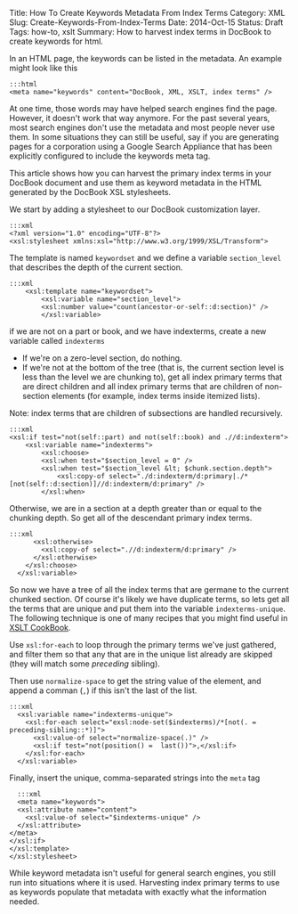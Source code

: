 Title: How To Create Keywords Metadata From Index Terms
Category: XML
Slug: Create-Keywords-From-Index-Terms
Date: 2014-Oct-15
Status: Draft
Tags: how-to, xslt
Summary: How to harvest index terms in DocBook to create keywords for html.

In an HTML page, the keywords can be listed in the metadata. An example might look like this
    
    :::html
    <meta name="keywords" content="DocBook, XML, XSLT, index terms" />


At one time, those words may have helped search engines find the page. However, it doesn't work that way anymore. For the past several years, most search engines don't use the metadata and most people never use them. In some situations they can still be useful, say if you are generating pages for a corporation using a Google Search Appliance that has been explicitly configured to include the keywords meta tag.

This article shows how you can harvest the primary index terms in your DocBook document and use them as keyword metadata in the HTML generated by the DocBook XSL stylesheets.

We start by adding a stylesheet to our DocBook customization layer.

    :::xml
    <?xml version="1.0" encoding="UTF-8"?>
    <xsl:stylesheet xmlns:xsl="http://www.w3.org/1999/XSL/Transform">

The template is named `keywordset` and we define a variable `section_level` that describes the depth of the current section.

    :::xml
        <xsl:template name="keywordset">
            <xsl:variable name="section_level">
            <xsl:number value="count(ancestor-or-self::d:section)" />
            </xsl:variable>

if we are not on a part or book, and we have indexterms, create a new variable called `indexterms` 

* If we're on a zero-level section, do nothing.
* If we're not at the bottom of the tree (that is, the current section level is less than the level we are chunking to), get all index primary terms that are direct children and all index primary terms that are children of non-section elements (for example, index terms inside itemized lists).

Note: index terms that are children of subsections are handled recursively.
            
    :::xml
    <xsl:if test="not(self::part) and not(self::book) and .//d:indexterm">
        <xsl:variable name="indexterms">
            <xsl:choose>
            <xsl:when test="$section_level = 0" />
            <xsl:when test="$section_level &lt; $chunk.section.depth">
                <xsl:copy-of select="./d:indexterm/d:primary|./*[not(self::d:section)]//d:indexterm/d:primary" />
            </xsl:when>

Otherwise, we are in a section at a depth greater than or equal to the chunking depth. So get all of the descendant primary index terms.

    :::xml
          <xsl:otherwise>
            <xsl:copy-of select=".//d:indexterm/d:primary" />
          </xsl:otherwise>
        </xsl:choose>
      </xsl:variable>

So now we have a tree of all the index terms that are germane to the current chunked section. Of course it's likely we have duplicate terms, so lets get all the terms that are unique and put them into the variable `indexterms-unique`. The following technique is one of many recipes that you might find useful in [XSLT CookBook](http://shop.oreilly.com/product/9780596009748.do).

Use `xsl:for-each` to loop through the primary terms we've just gathered, and filter them so that any that are in the unique list already are skipped (they will match some *preceding* sibling). 

Then use `normalize-space` to get the string value of the element, and append a comman (`,`) if this isn't the last of the list.

    :::xml
      <xsl:variable name="indexterms-unique">
        <xsl:for-each select="exsl:node-set($indexterms)/*[not(. = preceding-sibling::*)]">
          <xsl:value-of select="normalize-space(.)" />
          <xsl:if test="not(position() =  last())">,</xsl:if>
        </xsl:for-each>
      </xsl:variable>

Finally, insert the unique, comma-separated strings into the `meta` tag

      :::xml
      <meta name="keywords">
      <xsl:attribute name="content">
        <xsl:value-of select="$indexterms-unique" />
      </xsl:attribute>
    </meta>
    </xsl:if>
    </xsl:template>
    </xsl:stylesheet>

While keyword metadata isn't useful for general search engines, you still run into situations where it is used. Harvesting index primary terms to use as keywords populate that metadata with exactly what the information needed.